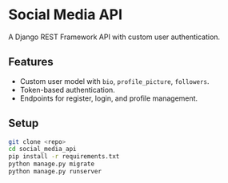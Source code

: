 # Social Media API

A Django REST Framework API with custom user authentication.

## Features
- Custom user model with `bio`, `profile_picture`, `followers`.
- Token-based authentication.
- Endpoints for register, login, and profile management.

## Setup
```bash
git clone <repo>
cd social_media_api
pip install -r requirements.txt
python manage.py migrate
python manage.py runserver

